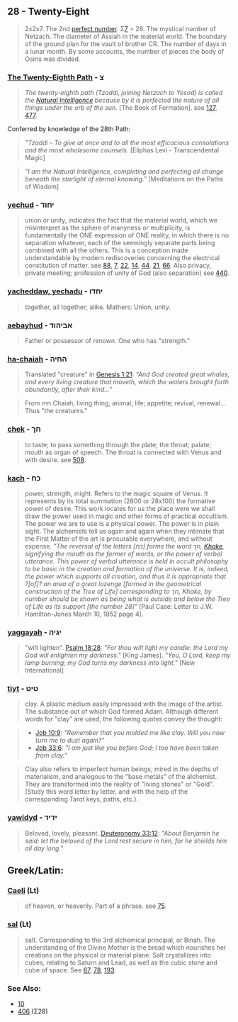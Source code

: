 ## 28 - Twenty-Eight
> 2x2x7. The 2nd [perfect number](https://en.wikipedia.org/wiki/Perfect_number). Σ[7](7) = 28. The mystical number of Netzach. The diameter of Assiah in the material world. The boundary of the ground plan for the vault of brother CR. The number of days in a lunar month. By some accounts, the number of pieces the body of Osiris was divided.

### [The Twenty-Eighth Path](/keys/Tz) - צ
> *The twenty-eighth path (Tzaddi, joining Netzach to Yesod) is called the [Natural Intelligence](/keys/ShKL.MVTBO) because by it is perfected the nature of all things under the orb of the sun.* [The Book of Formation]. see [127](127), [477](477).

Conferred by knowledge of the 28th Path:

> *"Tzaddi - To give at once and to all the most efficacious consolations and the most wholesome counsels.* [Eliphas Levi - Transcendental Magic]

> *"I am the Natural Intelligence, completing and perfecting all change beneath the starlight of eternal knowing."* [Meditations on the Paths of Wisdom]

### [yechud](/keys/IChVD) - יחוד
> union or unity, indicates the fact that the material world, which we misinterpret as the sphere of manyness or multiplicity, is fundamentally the ONE expression of ONE reality, in which there is no separation whatever, each of the seemingly separate parts being combined with all the others. This is a conception made understandable by modern rediscoveries concerning the electrical constitution of matter. see [88](88), [7](7), [22](22), [14](14), [44](44), [21](21), [66](66). Also privacy, private meeting; profession of unity of God (also separation) see [440](440).

### [yacheddaw, yechadu](/keys/IChDV) - יחדו
> together, all together; alike. Mathers: Union, unity.

### [aebayhud](/keys/ABIHVD) - אביהוד
> Father or possessor of renown. One who has "strength."

### [ha-chaiah](/keys/HChIH) - החיה
> Translated "creature" in [Genesis 1:21](http://biblehub.com/genesis/1-21.htm): *"And God created great whales, and every living creature that moveth, which the waters brought forth abundantly, after their kind..."*

> From חיה Chaiah, living thing, animal; life; appetite; revival, renewal... Thus "the creatures."

### [chek](/keys/ChK) - חך
> to taste; to pass something through the plate; the throat; palate; mouth as organ of speech. The throat is connected with Venus and with desire. see [508](508).

### [kach](/keys/KCh) - כח
> power, strength, might. Refers to the magic square of Venus. It represents by its total summation (2800 or 28x100) the formative power of desire. This work locates for us the place were we shall draw the power used in magic and other forms of practical occultism. The power we are to use is a physical power. The power is in plain sight. The alchemists tell us again and again when they intimate that the First Matter of the art is procurable everywhere, and without expense. *"The reversal of the letters [כח] forms the word חך, [Khake](/keys/ChK), signifying the mouth as the former of words, or the power of verbal utterance. This power of verbal utterance is held in occult philosophy to be basic in the creation and formation of the universe. It is, indeed, the power which supports all creation, and thus it is appropriate that ?[of]? an area of a great lozenge [formed in the geometrical construction of the Tree of Life] corresponding to חך, Khake, by number should be shown as being what is outside and below the Tree of Life as its support [the number 28]"* [Paul Case: Letter to J.W. Hamilton-Jones March 10, 1952 page 4].

### [yaggayah](/keys/IGIH) - יגיה
> "wilt lighten". [Psalm 18:28](http://biblehub.com/psalms/18-28.htm): *"For thou wilt light my candle: the Lord my God will enlighten my darkness."* [King James]. *"You, O Lord, keep my lamp burning; my God turns my darkness into light."* [New International]

### [tiyt](/keys/TIT) - טיט
> clay. A plastic medium easily impressed with the image of the artist. The substance out of which God formed Adam. Although different words for "clay" are used, the following quotes convey the thought:

> - [Job 10:9](http://biblehub.com/job/10-9.htm): *"Remember that you molded me like clay. Will you now turn me to dust again?"*
> - [Job 33:6](http://biblehub.com/job/33-6.htm): *"I am just like you before God; I too have been taken from clay."*

> Clay also refers to imperfect human beings, mired in the depths of materialism, and analogous to the "base metals" of the alchemist. They are transformed into the reality of "living stones" or "Gold". (Study this word letter by letter, and with the help of the corresponding Tarot keys, paths, etc.).

### [yawidyd](/keys/IDID) - ידיד
> Beloved, lovely, pleasant. [Deuteronomy 33:12](http://biblehub.com/deuteronomy/33-12.htm): *"About Benjamin he said: let the beloved of the Lord rest secure in him, for he shields him all day long."*

## Greek/Latin:

### [Caeli](/latin?word=Caeli) (Lt)
> of heaven, or heavenly. Part of a phrase. see [75](75).

### [sal](/latin?word=sal) (Lt)
> salt. Corresponding to the 3rd alchemical principal, or Binah. The understanding of the Divine Mother is the bread which nourishes her creations on the physical or material plane. Salt crystallizes into cubes, relating to Saturn and Lead, as well as the cubic stone and cube of space. See [67](67), [78](78), [193](193).

### See Also:

- [10](10)
- [406](406) (Σ28)